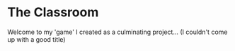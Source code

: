 # The Classroom

Welcome to my 'game' I created as a culminating project...
(I couldn't come up with a good title)
